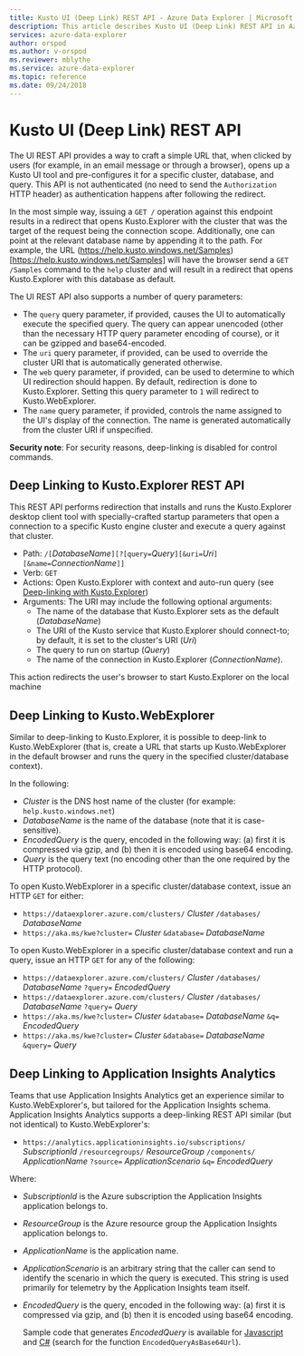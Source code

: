 ```yaml
---
title: Kusto UI (Deep Link) REST API - Azure Data Explorer | Microsoft Docs
description: This article describes Kusto UI (Deep Link) REST API in Azure Data Explorer.
services: azure-data-explorer
author: orspod
ms.author: v-orspod
ms.reviewer: mblythe
ms.service: azure-data-explorer
ms.topic: reference
ms.date: 09/24/2018
---
```

# Kusto UI (Deep Link) REST API

The UI REST API provides a way to craft a simple URL that, when clicked by users
(for example, in an email message or through a browser), opens up a Kusto UI tool
and pre-configures it for a specific cluster, database, and query. This API is not
authenticated (no need to send the `Authorization` HTTP header) as authentication
happens after following the redirect.

In the most simple way, issuing a `GET /` operation against this endpoint results
in a redirect that opens Kusto.Explorer with the cluster that was the target of
the request being the connection scope. Additionally, one can point at the relevant
database name by appending it to the path. For example, the URL
(https://help.kusto.windows.net/Samples)[https://help.kusto.windows.net/Samples] will have
the browser send a `GET /Samples` command to the `help` cluster and will result
in a redirect that opens Kusto.Explorer with this database as default.

The UI REST API also supports a number of query parameters:

* The `query` query parameter, if provided, causes the UI to automatically execute
  the specified query. The query can appear unencoded (other than the necessary
  HTTP query parameter encoding of course), or it can be gzipped and base64-encoded.
* The `uri` query parameter, if provided, can be used to override the cluster URI
  that is automatically generated otherwise.
* The `web` query parameter, if provided, can be used to determine to which UI
  redirection should happen. By default, redirection is done to Kusto.Explorer.
  Setting this query parameter to `1` will redirect to Kusto.WebExplorer.
* The `name` query parameter, if provided, controls the name assigned to the
  UI's display of the connection. The name is generated automatically from the
  cluster URI if unspecified.

**Security note**: For security reasons, deep-linking is disabled for control commands.

## Deep Linking to Kusto.Explorer REST API

This REST API performs redirection that installs and runs the
Kusto.Explorer desktop client tool with specially-crafted startup
parameters that open a connection to a specific Kusto engine cluster
and execute a query against that cluster.

- Path: `/[`*DatabaseName*`][?[query=`*Query*`][&uri=`*Uri*`][&name=`*ConnectionName*`]]`
- Verb: `GET`
- Actions: Open Kusto.Explorer with context and auto-run query (see [Deep-linking with Kusto.Explorer](../../tools/kusto-explorer.md#deep-linking-queries))
- Arguments: The URI may include the following optional arguments:
	* The name of the database that Kusto.Explorer sets as the default (*DatabaseName*)
	* The URI of the Kusto service that Kusto.Explorer should connect-to; by default, it is set to the cluster's URI (*Uri*)
	* The query to run on startup (*Query*)
	* The name of the connection in Kusto.Explorer (*ConnectionName*).

This action redirects the user's browser to start Kusto.Explorer on the local machine

## Deep Linking to Kusto.WebExplorer

Similar to deep-linking to Kusto.Explorer, it is possible to deep-link
to Kusto.WebExplorer (that is, create a URL that starts up Kusto.WebExplorer
in the default browser and runs the query in the specified cluster/database context).

In the following:

* *Cluster* is the DNS host name of the cluster (for example: `help.kusto.windows.net`)
* *DatabaseName* is the name of the database (note that it is case-sensitive).
* *EncodedQuery* is the query, encoded in the following way: (a) first it is compressed via gzip,
  and (b) then it is encoded using base64 encoding.
* *Query* is the query text (no encoding other than the one required by the HTTP protocol).

To open Kusto.WebExplorer in a specific cluster/database context, issue an HTTP `GET` for either:

* `https://dataexplorer.azure.com/clusters/` *Cluster* `/databases/` *DatabaseName*
* `https://aka.ms/kwe?cluster=` *Cluster* `&database=` *DatabaseName*

To open Kusto.WebExplorer in a specific cluster/database context and run a query, issue
an HTTP `GET` for any of the following:

* `https://dataexplorer.azure.com/clusters/` *Cluster* `/databases/` *DatabaseName* `?query=` *EncodedQuery*
* `https://dataexplorer.azure.com/clusters/` *Cluster* `/databases/` *DatabaseName* `?query=` *Query*
* `https://aka.ms/kwe?cluster=` *Cluster* `&database=` *DatabaseName* `&q=` *EncodedQuery*
* `https://aka.ms/kwe?cluster=` *Cluster* `&database=` *DatabaseName* `&query=` *Query*



## Deep Linking to Application Insights Analytics

Teams that use Application Insights Analytics get an experience similar to Kusto.WebExplorer's,
but tailored for the Application Insights schema. Application Insights Analytics supports a
deep-linking REST API similar (but not identical) to Kusto.WebExplorer's:

* `https://analytics.applicationinsights.io/subscriptions/` *SubscriptionId* `/resourcegroups/` *ResourceGroup* 
`/components/` *ApplicationName* `?source=` *ApplicationScenario* `&q=` *EncodedQuery*

Where:

* *SubscriptionId* is the Azure subscription the Application Insights application
  belongs to.
* *ResourceGroup* is the Azure resource group the Application Insights application
  belongs to.
* *ApplicationName* is the application name.
* *ApplicationScenario* is an arbitrary string that the caller can send to
  identify the scenario in which the query is executed. This string is used
  primarily for telemetry by the Application Insights team itself.
* *EncodedQuery* is the query, encoded in the following way: (a) first it is compressed via gzip,
  and (b) then it is encoded using base64 encoding.

  Sample code that generates *EncodedQuery* is available for [Javascript](https://mseng.visualstudio.com/AppInsights/AppAnalytics%20UX%20Team/_git/MASI-LogAnalyticsUX?path=%2FLogAnalyticsPortalWebRole%2FScripts%2Fdev%2Futils%2Fcompression.js&version=GBmaster&_a=contents)
  and [C#](https://mseng.visualstudio.com/DefaultCollection/Kusto/_versionControl?path=%24%2FKusto%2FStgExt%2FSrc%2FClient%2FKusto.Data%2FCommon%2FCslCommandGenerator.cs&version=T&_a=contents)
  (search for the function `EncodedQueryAsBase64Url`).